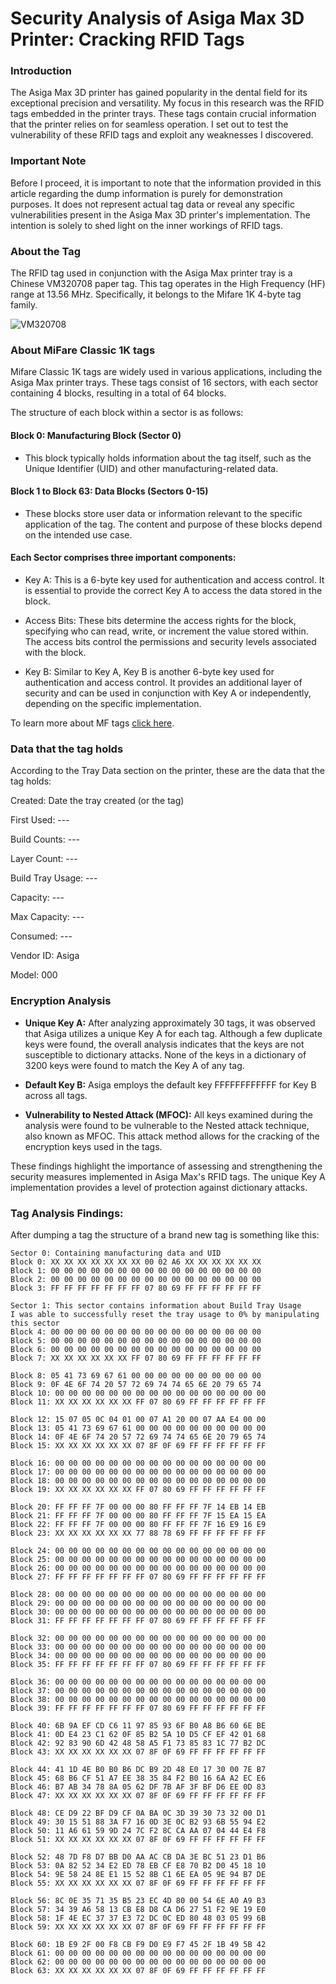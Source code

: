# Security Analysis of Asiga Max 3D Printer: Cracking RFID Tags

### Introduction
The Asiga Max 3D printer has gained popularity in the dental field for its exceptional precision and versatility. My focus in this research was the RFID tags embedded in the printer trays. These tags contain crucial information that the printer relies on for seamless operation. I set out to test the vulnerability of these RFID tags and exploit any weaknesses I discovered.

### Important Note
Before I proceed, it is important to note that the information provided in this article regarding the dump information is purely for demonstration purposes. It does not represent actual tag data or reveal any specific vulnerabilities present in the Asiga Max 3D printer's implementation. The intention is solely to shed light on the inner workings of RFID tags.

### About the Tag

The RFID tag used in conjunction with the Asiga Max printer tray is a Chinese VM320708 paper tag. This tag operates in the High Frequency (HF) range at 13.56 MHz. Specifically, it belongs to the Mifare 1K 4-byte tag family.

![VM320708](https://i.imgur.com/DcwnnsJ.png)

### About MiFare Classic 1K tags

Mifare Classic 1K tags are widely used in various applications, including the Asiga Max printer trays. These tags consist of 16 sectors, with each sector containing 4 blocks, resulting in a total of 64 blocks.

The structure of each block within a sector is as follows:

#### Block 0: Manufacturing Block (Sector 0)

- This block typically holds information about the tag itself, such as the Unique Identifier (UID) and other manufacturing-related data.

#### Block 1 to Block 63: Data Blocks (Sectors 0-15)

- These blocks store user data or information relevant to the specific application of the tag. The content and purpose of these blocks depend on the intended use case.

#### Each Sector comprises three important components:

- Key A: This is a 6-byte key used for authentication and access control. It is essential to provide the correct Key A to access the data stored in the block.

- Access Bits: These bits determine the access rights for the block, specifying who can read, write, or increment the value stored within. The access bits control the permissions and security levels associated with the block.

- Key B: Similar to Key A, Key B is another 6-byte key used for authentication and access control. It provides an additional layer of security and can be used in conjunction with Key A or independently, depending on the specific implementation.

To learn more about MF tags [click here](https://www.youtube.com/watch?v=RoiETfo_S4A).

### Data that the tag holds

According to the Tray Data section on the printer, these are the data that the tag holds:

Created: Date the tray created (or the tag)

First Used: ---

Build Counts: ---

Layer Count: ---

Build Tray Usage: ---

Capacity: ---

Max Capacity: --- 

Consumed: ---

Vendor ID: Asiga

Model: 000

### Encryption Analysis

- **Unique Key A:** After analyzing approximately 30 tags, it was observed that Asiga utilizes a unique Key A for each tag. Although a few duplicate keys were found, the overall analysis indicates that the keys are not susceptible to dictionary attacks. None of the keys in a dictionary of 3200 keys were found to match the Key A of any tag.

- **Default Key B:** Asiga employs the default key FFFFFFFFFFFF for Key B across all tags.

- **Vulnerability to Nested Attack (MFOC):** All keys examined during the analysis were found to be vulnerable to the Nested attack technique, also known as MFOC. This attack method allows for the cracking of the encryption keys used in the tags.

These findings highlight the importance of assessing and strengthening the security measures implemented in Asiga Max's RFID tags. The unique Key A implementation provides a level of protection against dictionary attacks.

### Tag Analysis Findings:

After dumping a tag the structure of a brand new tag is something like this:

```
Sector 0: Containing manufacturing data and UID
Block 0: XX XX XX XX XX XX XX 00 02 A6 XX XX XX XX XX XX
Block 1: 00 00 00 00 00 00 00 00 00 00 00 00 00 00 00 00
Block 2: 00 00 00 00 00 00 00 00 00 00 00 00 00 00 00 00
Block 3: FF FF FF FF FF FF FF 07 80 69 FF FF FF FF FF FF

Sector 1: This sector contains information about Build Tray Usage
I was able to successfully reset the tray usage to 0% by manipulating this sector
Block 4: 00 00 00 00 00 00 00 00 00 00 00 00 00 00 00 00
Block 5: 00 00 00 00 00 00 00 00 00 00 00 00 00 00 00 00
Block 6: 00 00 00 00 00 00 00 00 00 00 00 00 00 00 00 00
Block 7: XX XX XX XX XX XX FF 07 80 69 FF FF FF FF FF FF

Block 8: 05 41 73 69 67 61 00 00 00 00 00 00 00 00 00 00
Block 9: 0F 4E 6F 74 20 57 72 69 74 74 65 6E 20 79 65 74
Block 10: 00 00 00 00 00 00 00 00 00 00 00 00 00 00 00 00
Block 11: XX XX XX XX XX XX FF 07 80 69 FF FF FF FF FF FF

Block 12: 15 07 05 0C 04 01 00 07 A1 20 00 07 AA E4 00 00
Block 13: 05 41 73 69 67 61 00 00 00 00 00 00 00 00 00 00
Block 14: 0F 4E 6F 74 20 57 72 69 74 74 65 6E 20 79 65 74
Block 15: XX XX XX XX XX XX 07 8F 0F 69 FF FF FF FF FF FF

Block 16: 00 00 00 00 00 00 00 00 00 00 00 00 00 00 00 00
Block 17: 00 00 00 00 00 00 00 00 00 00 00 00 00 00 00 00
Block 18: 00 00 00 00 00 00 00 00 00 00 00 00 00 00 00 00
Block 19: XX XX XX XX XX XX FF 07 80 69 FF FF FF FF FF FF

Block 20: FF FF FF 7F 00 00 00 80 FF FF FF 7F 14 EB 14 EB
Block 21: FF FF FF 7F 00 00 00 80 FF FF FF 7F 15 EA 15 EA
Block 22: FF FF FF 7F 00 00 00 80 FF FF FF 7F 16 E9 16 E9
Block 23: XX XX XX XX XX XX 77 88 78 69 FF FF FF FF FF FF

Block 24: 00 00 00 00 00 00 00 00 00 00 00 00 00 00 00 00
Block 25: 00 00 00 00 00 00 00 00 00 00 00 00 00 00 00 00
Block 26: 00 00 00 00 00 00 00 00 00 00 00 00 00 00 00 00
Block 27: FF FF FF FF FF FF FF 07 80 69 FF FF FF FF FF FF

Block 28: 00 00 00 00 00 00 00 00 00 00 00 00 00 00 00 00
Block 29: 00 00 00 00 00 00 00 00 00 00 00 00 00 00 00 00
Block 30: 00 00 00 00 00 00 00 00 00 00 00 00 00 00 00 00
Block 31: FF FF FF FF FF FF FF 07 80 69 FF FF FF FF FF FF

Block 32: 00 00 00 00 00 00 00 00 00 00 00 00 00 00 00 00
Block 33: 00 00 00 00 00 00 00 00 00 00 00 00 00 00 00 00
Block 34: 00 00 00 00 00 00 00 00 00 00 00 00 00 00 00 00
Block 35: FF FF FF FF FF FF FF 07 80 69 FF FF FF FF FF FF

Block 36: 00 00 00 00 00 00 00 00 00 00 00 00 00 00 00 00
Block 37: 00 00 00 00 00 00 00 00 00 00 00 00 00 00 00 00
Block 38: 00 00 00 00 00 00 00 00 00 00 00 00 00 00 00 00
Block 39: FF FF FF FF FF FF FF 07 80 69 FF FF FF FF FF FF

Block 40: 6B 9A EF CD C6 11 97 85 93 6F B0 A8 B6 60 6E BE
Block 41: 0D E4 23 C1 62 0F 85 B2 5A 10 D5 CF EF 42 01 68
Block 42: 92 83 90 6D 42 48 58 A5 F1 73 85 83 1C 77 B2 DC
Block 43: XX XX XX XX XX XX 07 8F 0F 69 FF FF FF FF FF FF

Block 44: 41 1D 4E B0 B0 B6 DC B9 2D 48 E0 17 30 00 7E B7
Block 45: 68 B6 CF 51 A7 EE 38 35 84 F2 B0 16 6A A2 EC E6
Block 46: B7 AB 34 78 8A 05 62 DF 7B AF 3F BF D6 EE 0D 83
Block 47: XX XX XX XX XX XX 07 8F 0F 69 FF FF FF FF FF FF

Block 48: CE D9 22 BF D9 CF 0A BA 0C 3D 39 30 73 32 00 D1
Block 49: 30 15 51 88 3A F7 16 0D 3E 0C B2 93 6B 55 94 E2
Block 50: 11 A6 61 59 9D 24 7C F2 8C CA AA 07 04 44 E4 F8
Block 51: XX XX XX XX XX XX 07 8F 0F 69 FF FF FF FF FF FF

Block 52: 48 7D F8 D7 BB D0 AA AC CB DA 3E BC 51 23 D1 B6
Block 53: 0A 82 52 34 E2 ED 78 EB CF E8 70 B2 D0 45 18 10
Block 54: 9E 58 24 8E E1 15 52 8B C1 6E EA 05 9E 94 B7 DE
Block 55: XX XX XX XX XX XX 07 8F 0F 69 FF FF FF FF FF FF

Block 56: 8C 0E 35 71 35 B5 23 EC 4D 80 00 54 6E A0 A9 B3
Block 57: 34 39 A6 58 13 CB E8 D8 CA D6 27 51 F2 9E 19 E0
Block 58: 1F 4E EC 37 37 E3 72 DC 0C ED 80 48 03 05 99 6B
Block 59: XX XX XX XX XX XX 07 8F 0F 69 FF FF FF FF FF FF

Block 60: 1B E9 2F 00 F8 CB F9 D0 E9 F7 45 2F 1B 49 5B 42
Block 61: 00 00 00 00 00 00 00 00 00 00 00 00 00 00 00 00
Block 62: 00 00 00 00 00 00 00 00 00 00 00 00 00 00 00 00
Block 63: XX XX XX XX XX XX 07 8F 0F 69 FF FF FF FF FF FF
```
